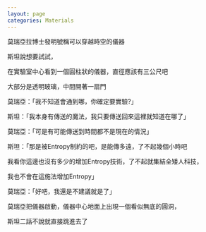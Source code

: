 ```yaml
---
layout: page
categories: Materials
---
```


莫瑞亞拉博士發明號稱可以穿越時空的儀器

斯坦說想要試試，

在實驗室中心看到一個圓柱狀的儀器，直徑應該有三公尺吧

大部分是透明玻璃，中間開著一扇門

莫瑞亞：「我不知道會通到哪，你確定要實驗?」    

斯坦：「我本身有傳送的魔法，我只要傳送回來這裡就知道在哪了」    

莫瑞亞：「可是有可能傳送到時間都不是現在的情況」    

斯坦：「那是被Entropy制約的吧，是能傳多遠，了不起幾個小時吧

我看你這邊也沒有多少的增加Entropy技術，了不起就集結全矮人科技，

我也不會在這施法增加Entropy」    

莫瑞亞：「好吧，我還是不建議就是了」    

莫瑞亞把儀器啟動，儀器中心地面上出現一個看似無底的圓洞，  

斯坦二話不說就直接跳進去了  
